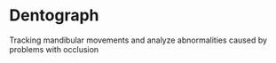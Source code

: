 # Dentograph
Tracking mandibular movements and analyze abnormalities caused by problems with occlusion
